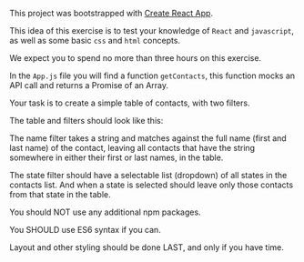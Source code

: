 This project was bootstrapped with [Create React App](https://github.com/facebook/create-react-app).

This idea of this exercise is to test your knowledge of `React` and `javascript`, as well as some basic `css` and `html` concepts.

We expect you to spend no more than three hours on this exercise.

In the `App.js` file you will find a function `getContacts`, this function mocks an API call and returns a Promise of an Array.

Your task is to create a simple table of contacts, with two filters.

The table and filters should look like this:



The name filter takes a string and matches against the full name (first and last name) of the contact, leaving all contacts that have the string somewhere in either their first or last names, in the table.

The state filter should have a selectable list (dropdown) of all states in the contacts list. And when a state is selected should leave only those contacts from that state in the table.

You should NOT use any additional npm packages.

You SHOULD use ES6 syntax if you can.

Layout and other styling should be done LAST, and only if you have time.

